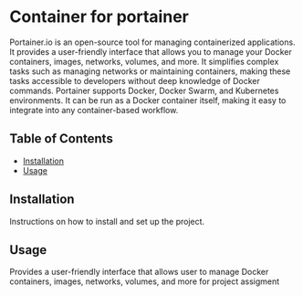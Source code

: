 # Container for portainer

Portainer.io is an open-source tool for managing containerized applications. It provides a user-friendly interface that allows you to manage your Docker containers, images, networks, volumes, and more. It simplifies complex tasks such as managing networks or maintaining containers, making these tasks accessible to developers without deep knowledge of Docker commands. Portainer supports Docker, Docker Swarm, and Kubernetes environments. It can be run as a Docker container itself, making it easy to integrate into any container-based workflow.

## Table of Contents

- [Installation](#installation)
- [Usage](#usage)

## Installation

Instructions on how to install and set up the project.

## Usage

Provides a user-friendly interface that allows user to manage Docker containers, images, networks, volumes, and more for project assigment

